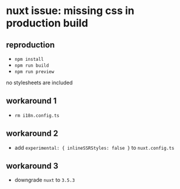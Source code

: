 # nuxt issue: missing css in production build

## reproduction

- `npm install`
- `npm run build`
- `npm run preview`

no stylesheets are included

## workaround 1

- `rm i18n.config.ts`

## workaround 2

- add `experimental: { inlineSSRStyles: false }` to `nuxt.config.ts`

## workaround 3

- downgrade `nuxt` to `3.5.3`
